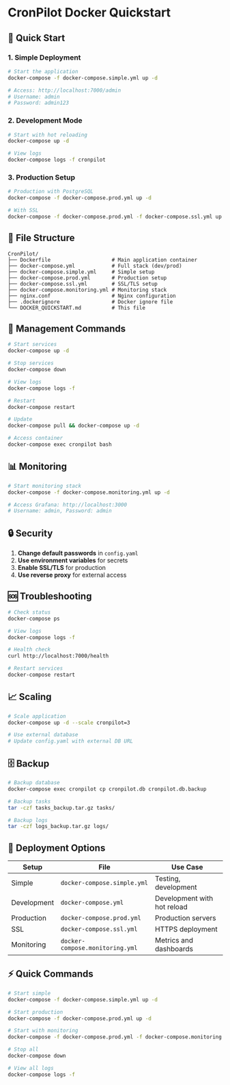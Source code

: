 # CronPilot Docker Quickstart

## 🚀 Quick Start

### 1. Simple Deployment
```bash
# Start the application
docker-compose -f docker-compose.simple.yml up -d

# Access: http://localhost:7000/admin
# Username: admin
# Password: admin123
```

### 2. Development Mode
```bash
# Start with hot reloading
docker-compose up -d

# View logs
docker-compose logs -f cronpilot
```

### 3. Production Setup
```bash
# Production with PostgreSQL
docker-compose -f docker-compose.prod.yml up -d

# With SSL
docker-compose -f docker-compose.prod.yml -f docker-compose.ssl.yml up -d
```

## 📁 File Structure

```
CronPilot/
├── Dockerfile                    # Main application container
├── docker-compose.yml            # Full stack (dev/prod)
├── docker-compose.simple.yml     # Simple setup
├── docker-compose.prod.yml       # Production setup
├── docker-compose.ssl.yml        # SSL/TLS setup
├── docker-compose.monitoring.yml # Monitoring stack
├── nginx.conf                    # Nginx configuration
├── .dockerignore                 # Docker ignore file
└── DOCKER_QUICKSTART.md          # This file
```

## 🔧 Management Commands

```bash
# Start services
docker-compose up -d

# Stop services
docker-compose down

# View logs
docker-compose logs -f

# Restart
docker-compose restart

# Update
docker-compose pull && docker-compose up -d

# Access container
docker-compose exec cronpilot bash
```

## 📊 Monitoring

```bash
# Start monitoring stack
docker-compose -f docker-compose.monitoring.yml up -d

# Access Grafana: http://localhost:3000
# Username: admin, Password: admin
```

## 🔒 Security

1. **Change default passwords** in `config.yaml`
2. **Use environment variables** for secrets
3. **Enable SSL/TLS** for production
4. **Use reverse proxy** for external access

## 🆘 Troubleshooting

```bash
# Check status
docker-compose ps

# View logs
docker-compose logs -f

# Health check
curl http://localhost:7000/health

# Restart services
docker-compose restart
```

## 📈 Scaling

```bash
# Scale application
docker-compose up -d --scale cronpilot=3

# Use external database
# Update config.yaml with external DB URL
```

## 🗄️ Backup

```bash
# Backup database
docker-compose exec cronpilot cp cronpilot.db cronpilot.db.backup

# Backup tasks
tar -czf tasks_backup.tar.gz tasks/

# Backup logs
tar -czf logs_backup.tar.gz logs/
```

## 🎯 Deployment Options

| Setup | File | Use Case |
|-------|------|----------|
| Simple | `docker-compose.simple.yml` | Testing, development |
| Development | `docker-compose.yml` | Development with hot reload |
| Production | `docker-compose.prod.yml` | Production servers |
| SSL | `docker-compose.ssl.yml` | HTTPS deployment |
| Monitoring | `docker-compose.monitoring.yml` | Metrics and dashboards |

## ⚡ Quick Commands

```bash
# Start simple
docker-compose -f docker-compose.simple.yml up -d

# Start production
docker-compose -f docker-compose.prod.yml up -d

# Start with monitoring
docker-compose -f docker-compose.prod.yml -f docker-compose.monitoring.yml up -d

# Stop all
docker-compose down

# View all logs
docker-compose logs -f
```
